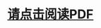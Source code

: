 <html lang="en">
<head>
	<meta charset="UTF-8">
	<meta name="viewport" content="width=devicewidth,initial-scale=1.0">
	<title> PDF Document</title>
</head>
<body>
	<object data="https://acrobat.adobe.com/link/review?uri=urn:aaid:scds:US:2e54a3ff-04a4-48ad-be23-1914f8569c00" type="application/https" id="review" width="100%" height="100%">
		<h1>
			<a href="https://acrobat.adobe.com/link/review?uri=urn:aaid:scds:US:2e54a3ff-04a4-48ad-be23-1914f8569c00">请点击阅读PDF</a>
		</h1>
	</object>
</body>
</html>